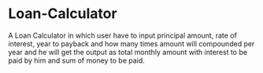# Loan-Calculator

A Loan Calculator in which user have to input principal amount, rate of interest, year to payback and how many times  amount will compounded per year and he will get the output as total monthly amount with interest to be paid by him and sum of money to be paid.
